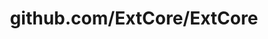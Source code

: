 ---
layout: post
title: github.com/ExtCore/ExtCore
categories: link
tags: [انگلیسی, برنامه‌نویسی]
---